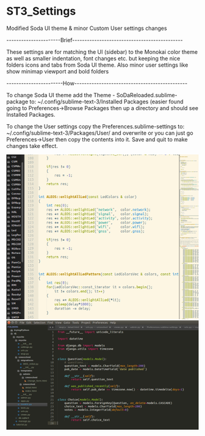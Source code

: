 # ST3_Settings
Modified Soda UI theme &amp; minor Custom User settings changes

----------------------Brief---------------------------------------------

These settings are for matching the UI (sidebar) to the Monokai color theme as well as smaller indentation, font changes etc.  but keeping the nice folders icons and tabs from Soda UI theme. Also minor user settings like show minimap viewport and bold folders

-----------------------How----------------------------------------------

To change Soda UI theme add the Theme - SoDaReloaded.sublime-package to:
  ~/.config/sublime-text-3/Installed Packages (easier found going to Preferences->Browse Packages then up a directory and should see Installed Packages.
  
To change the User settings copy the Preferences.sublime-settings to:
  ~/.config/sublime-text-3/Packages/User/ and overwrite
  or you can just go Preferences->User then copy the contents into it. Save and quit to make changes take effect.

![img](Example_solarized_light.png)
![img](Example.png)
